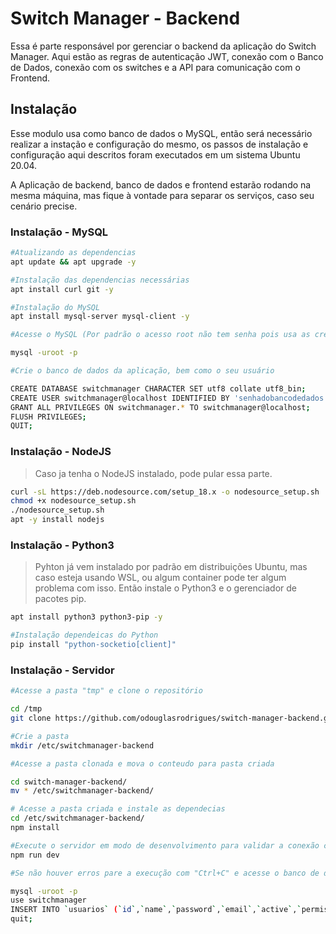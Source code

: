 # Switch Manager -  Backend
Essa é parte responsável por gerenciar o backend da aplicação do Switch Manager.
Aqui estão as regras de autenticação JWT, conexão com o Banco de Dados, conexão com os switches e a API para comunicação com o Frontend.

## Instalação
Esse modulo usa como banco de dados o MySQL, então será necessário realizar a instação e configuração do mesmo, os passos de instalação e configuração aqui descritos foram executados em um sistema Ubuntu 20.04.

A Aplicação de backend, banco de dados e frontend estarão rodando na mesma máquina, mas fique à vontade para separar os serviços, caso seu cenário precise. 

### Instalação - MySQL

```bash
#Atualizando as dependencias
apt update && apt upgrade -y

#Instalação das dependencias necessárias
apt install curl git -y

#Instalação do MySQL
apt install mysql-server mysql-client -y

#Acesse o MySQL (Por padrão o acesso root não tem senha pois usa as credenciais do Linux para o Login)

mysql -uroot -p

#Crie o banco de dados da aplicação, bem como o seu usuário

CREATE DATABASE switchmanager CHARACTER SET utf8 collate utf8_bin;
CREATE USER switchmanager@localhost IDENTIFIED BY 'senhadobancodedados';
GRANT ALL PRIVILEGES ON switchmanager.* TO switchmanager@localhost;
FLUSH PRIVILEGES;
QUIT;

```
### Instalação - NodeJS
> Caso ja tenha o NodeJS instalado, pode pular essa parte.

```bash
curl -sL https://deb.nodesource.com/setup_18.x -o nodesource_setup.sh
chmod +x nodesource_setup.sh
./nodesource_setup.sh
apt -y install nodejs

```

### Instalação - Python3
> Pyhton já vem instalado por padrão em distribuições Ubuntu, mas caso esteja usando WSL, ou algum container pode ter algum problema com isso. Então instale o Python3 e o gerenciador de pacotes pip.

```bash
apt install python3 python3-pip -y

#Instalação dependeicas do Python
pip install "python-socketio[client]"

```
### Instalação - Servidor
```bash
#Acesse a pasta "tmp" e clone o repositório

cd /tmp
git clone https://github.com/odouglasrodrigues/switch-manager-backend.git

#Crie a pasta 
mkdir /etc/switchmanager-backend

#Acesse a pasta clonada e mova o conteudo para pasta criada

cd switch-manager-backend/ 
mv * /etc/switchmanager-backend/

# Acesse a pasta criada e instale as dependecias 
cd /etc/switchmanager-backend/
npm install

#Execute o servidor em modo de desenvolvimento para validar a conexão com banco e criar o schema inicial
npm run dev

#Se não houver erros pare a execução com "Ctrl+C" e acesse o banco de dados para criar o primeiro usuário

mysql -uroot -p
use switchmanager
INSERT INTO `usuarios` (`id`,`name`,`password`,`email`,`active`,`permissions`,`createdAt`,`updatedAt`) VALUES (DEFAULT,'Admin','1234','admin@xpto.com',true,'Administrador', '2022-06-28 18:03:47', '2022-06-28 18:03:47');
quit;






 

```
